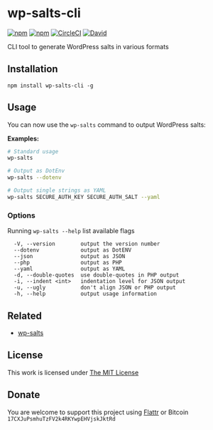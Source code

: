 # wp-salts-cli

[![npm](https://flat.badgen.net/npm/license/wp-salts-cli)](https://www.npmjs.org/package/wp-salts-cli)
[![npm](https://flat.badgen.net/npm/v/wp-salts-cli)](https://www.npmjs.org/package/wp-salts-cli)
[![CircleCI](https://flat.badgen.net/circleci/github/idleberg/node-wp-salts-cli)](https://circleci.com/gh/idleberg/node-wp-salts-cli)
[![David](https://flat.badgen.net/david/dev/idleberg/node-wp-salts-cli)](https://david-dm.org/idleberg/node-wp-salts-cli?type=dev)

CLI tool to generate WordPress salts in various formats

## Installation

`npm install wp-salts-cli -g`

## Usage

You can now use the `wp-salts` command to output WordPress salts:

**Examples:**

```sh
# Standard usage
wp-salts

# Output as DotEnv
wp-salts --dotenv

# Output single strings as YAML
wp-salts SECURE_AUTH_KEY SECURE_AUTH_SALT --yaml
```

### Options

Running `wp-salts --help` list available flags

```
  -V, --version        output the version number
  --dotenv             output as DotENV
  --json               output as JSON
  --php                output as PHP
  --yaml               output as YAML
  -d, --double-quotes  use double-quotes in PHP output
  -i, --indent <int>   indentation level for JSON output
  -u, --ugly           don't align JSON or PHP output
  -h, --help           output usage information
```

## Related

- [wp-salts](https://www.npmjs.org/package/wp-salts)

## License

This work is licensed under [The MIT License](https://opensource.org/licenses/MIT)

## Donate

You are welcome to support this project using [Flattr](https://flattr.com/submit/auto?user_id=idleberg&url=https://github.com/idleberg/node-wp-salts-cli) or Bitcoin `17CXJuPsmhuTzFV2k4RKYwpEHVjskJktRd`
